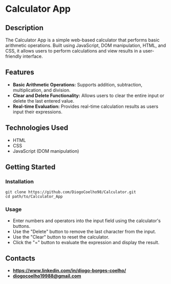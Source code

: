 # Calculator App

## Description
The Calculator App is a simple web-based calculator that performs basic arithmetic operations. Built using JavaScript, DOM manipulation, HTML, and CSS, it allows users to perform calculations and view results in a user-friendly interface.

## Features
- **Basic Arithmetic Operations:** Supports addition, subtraction, multiplication, and division.
- **Clear and Delete Functionality:** Allows users to clear the entire input or delete the last entered value.
- **Real-time Evaluation:** Provides real-time calculation results as users input their expressions.

## Technologies Used
- HTML
- CSS
- JavaScript (DOM manipulation)

## Getting Started
### Installation
```
git clone https://github.com/DiogoCoelho98/Calculator.git
cd path/to/Calculator_App
```

### Usage
- Enter numbers and operators into the input field using the calculator's buttons.
- Use the "Delete" button to remove the last character from the input.
- Use the "Clear" button to reset the calculator.
- Click the "=" button to evaluate the expression and display the result.

## Contacts
- **https://www.linkedin.com/in/diogo-borges-coelho/**
- **diogocoelho19988@gmail.com**
